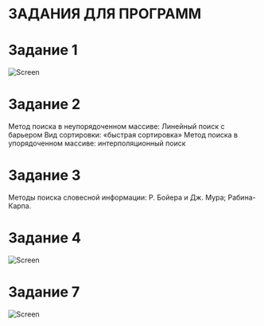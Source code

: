 # ЗАДАНИЯ ДЛЯ ПРОГРАММ
# Задание 1
![Screen](https://github.com/Ilia-2004/mathModeling/assets/36201691/e6f1d6ba-5069-4d72-97f1-9f69a2eef71f)

# Задание 2
Метод поиска в неупорядоченном массиве: Линейный поиск с
барьером
Вид сортировки: «быстрая
сортировка»
Метод поиска в упорядоченном массиве: интерполяционный
поиск

# Задание 3
Методы поиска словесной информации: Р. Бойера и Дж. Мура; Рабина-Карпа.

# Задание 4
![Screen](https://github.com/Ilia-2004/mathModeling/assets/36201691/37dcea35-d2a5-4a80-bedd-c5db8cd89b72)

# Задание 7
![Screen](https://github.com/Ilia-2004/mathModeling/assets/36201691/72eb14fa-368f-445b-9118-ec10f32841d2)
